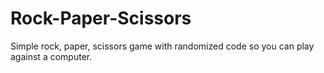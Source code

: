 # Rock-Paper-Scissors
Simple rock, paper, scissors game with randomized code so you can play against a computer.
